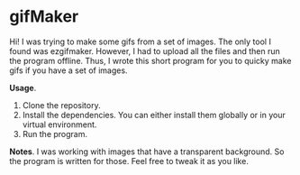 # gifMaker

Hi! I was trying to make some gifs from a set of images. The only tool I found was ezgifmaker. However, I had to upload all the files and then run the program offline. Thus, I wrote this short program for you to quicky make gifs if you have a set of images. 

 **Usage**. 
 1. Clone the repository.
 2. Install the dependencies. You can either install them globally or in your virtual environment. 
 3. Run the program.

 **Notes**. 
I was working with images that have a transparent background. So the program is written for those. Feel free to tweak it as you like.

